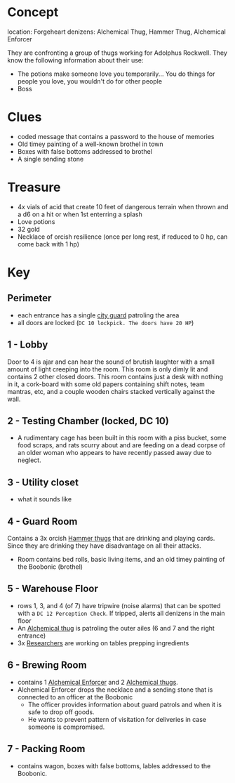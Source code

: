 # Concept
location: Forgeheart
denizens: Alchemical Thug, Hammer Thug, Alchemical Enforcer

They are confronting a group of thugs working for Adolphus Rockwell. They know the following information about their use:
- The potions make someone love you temporarily... You do things for people  you  love, you wouldn't do for other people
- Boss

# Clues
- coded message that contains a password to the house of memories
- Old timey painting of a well-known brothel in town
- Boxes with false bottoms addressed to brothel
- A single sending stone

# Treasure
- 4x vials of acid that create 10 feet of dangerous terrain when thrown and a d6 on a hit or when 1st enterring a splash
- Love potions
- 32 gold
- Necklace of orcish resilience (once per long rest, if reduced to 0 hp, can come back with 1 hp)

# Key

## Perimeter

- each entrance has a single [city guard](/Nightmare%20and%20the%20Nexus/StatBlocks/City_Guard.md) patroling the area
- all doors are locked (`DC 10 lockpick. The doors have 20 HP`)

## 1 - Lobby

Door to 4 is ajar and can hear the sound of brutish laughter with a small amount of light creeping into the room. This room is only dimly lit and contains 2 other closed doors. This room contains just a desk with nothing in it, a cork-board with some old papers containing shift notes, team mantras, etc, and a couple wooden chairs stacked vertically against the wall.

## 2 - Testing Chamber (locked, DC 10)

- A rudimentary cage has been built in this room with a piss bucket, some food scraps, and rats scurry about and are feeding on a dead corpse of an older woman who appears to have recently passed away due to neglect.

## 3 - Utility closet

- what it sounds like

## 4 - Guard Room

Contains a 3x orcish [Hammer thugs](/Nightmare%20and%20the%20Nexus/StatBlocks/Hammer_Thug.md) that are drinking and playing cards. Since they are drinking they have disadvantage on all their attacks.

- Room contains bed rolls, basic living items, and an old timey painting of the Boobonic (brothel)


## 5 - Warehouse Floor

- rows 1, 3, and 4 (of 7) have tripwire (noise alarms) that can be spotted with a `DC 12 Perception Check`. If tripped, alerts all denizens in the main floor
- An [Alchemical thug](/Nightmare%20and%20the%20Nexus/StatBlocks/Alchemical_Thug.md) is patroling the outer ailes (6 and 7 and the right entrance)
- 3x [Researchers](/Nightmare%20and%20the%20Nexus/StatBlocks/commoner.png) are working on tables prepping ingredients

## 6 - Brewing Room

- contains 1 [Alchemical Enforcer](/Nightmare%20and%20the%20Nexus/StatBlocks/Alchemical_Enforcer.md) and 2 [Alchemical thugs](/Nightmare%20and%20the%20Nexus/StatBlocks/Alchemical_Thug.md).
- Alchemical Enforcer drops the necklace and a sending stone that is connected to an officer at the Boobonic
    - The officer provides information about guard patrols and when it is safe to drop off goods.
    - He wants to prevent pattern of visitation for deliveries in case someone is compromised.

## 7 - Packing Room

- contains wagon, boxes with false bottoms, lables addressed to the Boobonic.